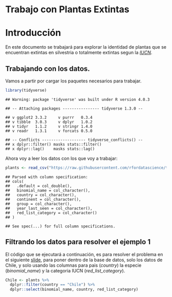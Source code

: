 Trabajo con Plantas Extintas
================

# Introducción

En este documento se trabajará para explorar la identidad de plantas que
se encuentran extintas en silvestria o totalmente extintas segun la
[*IUCN*](https://www.iucnredlist.org).

## Trabajando con los datos.

Vamos a partir por cargar los paquetes necesarios para trabajar.

``` r
library(tidyverse)
```

    ## Warning: package 'tidyverse' was built under R version 4.0.3

    ## -- Attaching packages ---------------- tidyverse 1.3.0 --

    ## v ggplot2 3.3.2     v purrr   0.3.4
    ## v tibble  3.0.3     v dplyr   1.0.2
    ## v tidyr   1.1.2     v stringr 1.4.0
    ## v readr   1.3.1     v forcats 0.5.0

    ## -- Conflicts ------------------- tidyverse_conflicts() --
    ## x dplyr::filter() masks stats::filter()
    ## x dplyr::lag()    masks stats::lag()

Ahora voy a leer los datos con los que voy a trabajar:

``` r
plants <- read_csv("https://raw.githubusercontent.com/rfordatascience/tidytuesday/master/data/2020/2020-08-18/plants.csv")
```

    ## Parsed with column specification:
    ## cols(
    ##   .default = col_double(),
    ##   binomial_name = col_character(),
    ##   country = col_character(),
    ##   continent = col_character(),
    ##   group = col_character(),
    ##   year_last_seen = col_character(),
    ##   red_list_category = col_character()
    ## )

    ## See spec(...) for full column specifications.

## Filtrando los datos para resolver el ejemplo 1

El código que se ejecutará a continuación, es para resolver el problema
en el siguiente
[slide](https://derek-corcoran-barrios.github.io/CursoProgrPres/Clase2/Clase2InvestigacionReproducible.html#29),
para poner dentro de la base de datos, solo los datos de Chile, y solo
usando las columnas para pais (*country*) la especie (*binomial\_name*)
y la categoria IUCN (*red\_list\_category*).

``` r
Chile <- plants %>% 
  dplyr::filter(country == "Chile") %>% 
  dplyr::select(binomial_name, country, red_list_category)
```
